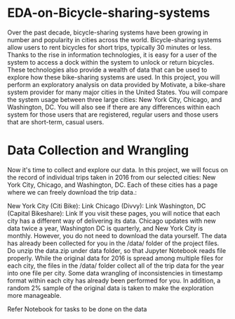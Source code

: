 # EDA-on-Bicycle-sharing-systems
Over the past decade, bicycle-sharing systems have been growing in number and popularity in cities across the world. Bicycle-sharing systems allow users to rent bicycles for short trips, typically 30 minutes or less. Thanks to the rise in information technologies, it is easy for a user of the system to access a dock within the system to unlock or return bicycles. These technologies also provide a wealth of data that can be used to explore how these bike-sharing systems are used.  In this project, you will perform an exploratory analysis on data provided by Motivate, a bike-share system provider for many major cities in the United States. You will compare the system usage between three large cities: New York City, Chicago, and Washington, DC. You will also see if there are any differences within each system for those users that are registered, regular users and those users that are short-term, casual users.

# Data Collection and Wrangling

Now it's time to collect and explore our data. In this project, we will focus on the record of individual trips taken in 2016 from our selected cities: New York City, Chicago, and Washington, DC. Each of these cities has a page where we can freely download the trip data.:

New York City (Citi Bike): Link
Chicago (Divvy): Link
Washington, DC (Capital Bikeshare): Link
If you visit these pages, you will notice that each city has a different way of delivering its data. Chicago updates with new data twice a year, Washington DC is quarterly, and New York City is monthly. However, you do not need to download the data yourself. The data has already been collected for you in the /data/ folder of the project files. Do unzip the data.zip under data folder, so that Jupyter Notebook reads file properly. While the original data for 2016 is spread among multiple files for each city, the files in the /data/ folder collect all of the trip data for the year into one file per city. Some data wrangling of inconsistencies in timestamp format within each city has already been performed for you. In addition, a random 2% sample of the original data is taken to make the exploration more manageable.

Refer Notebook for tasks to be done on the data
